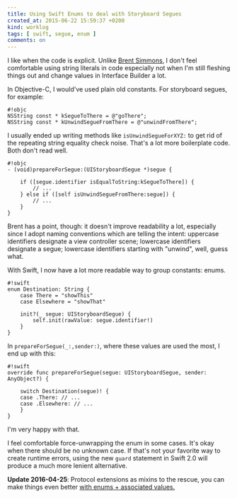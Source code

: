 ```yaml
---
title: Using Swift Enums to deal with Storyboard Segues
created_at: 2015-06-22 15:59:37 +0200
kind: worklog
tags: [ swift, segue, enum ]
comments: on
---
```


I like when the code is explicit. Unlike [Brent Simmons](http://inessential.com/2014/07/14/string_constants), I don't feel comfortable using string literals in code especially not when I'm still fleshing things out and change values in Interface Builder a lot.

In Objective-C, I would've used plain old constants. For storyboard segues, for example:

    #!objc
    NSString const * kSegueToThere = @"goThere";
    NSString const * kUnwindSegueFromThere = @"unwindFromThere";

I usually ended up writing methods like `isUnwindSegueForXYZ:` to get rid of the repeating string equality check noise. That's a lot more boilerplate code. Both don't read well.

    #!objc
    - (void)prepareForSegue:(UIStoryboardSegue *)segue {
    
        if ([segue.identifier isEqualToString:kSegueToThere]) {
            // ...
        } else if ([self isUnwindSegueFromThere:segue]) {
            // ...
        }
    }

Brent has a point, though: it doesn't improve readability a lot, especially since I adopt naming conventions which are telling the intent: uppercase identifiers designate a view controller scene; lowercase identifiers designate a segue; lowercase identifiers starting with "unwind", well, guess what.

With Swift, I now have a lot more readable way to group constants: enums.

    #!swift
    enum Destination: String {
        case There = "showThis"
        case Elsewhere = "showThat"
        
        init?(_ segue: UIStoryboardSegue) {
            self.init(rawValue: segue.identifier!)
        }
    }

In `prepareForSegue(_:,sender:)`, where these values are used the most, I end up with this:
    
    #!swift
    override func prepareForSegue(segue: UIStoryboardSegue, sender: AnyObject?) {
        
        switch Destination(segue)! {
        case .There: // ...
        case .Elsewhere: // ...
        }
    }

I'm very happy with that.

I feel comfortable force-unwrapping the enum in some cases. It's okay when there should be no unknown case. If that's not your favorite way to create runtime errors, using the new `guard` statement in Swift 2.0 will produce a much more lenient alternative.

**Update 2016-04-25**: Protocol extensions as mixins to the rescue, you can make things even better [with enums + associated values.](/posts/2016/04/type-safe-segues/)
